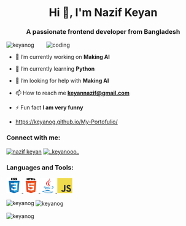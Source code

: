 <h1 align="center">Hi 👋, I'm Nazif Keyan</h1>
<h3 align="center">A passionate frontend developer from Bangladesh</h3>

<img align="right" alt="coding" width="400" src="https://static.tildacdn.biz/tild3930-6134-4666-b963-386462303334/programmer_1.gif">

<p align="left"> <img src="https://komarev.com/ghpvc/?username=keyanog&label=Profile%20views&color=0e75b6&style=flat" alt="keyanog" /> </p>

- 🔭 I’m currently working on **Making AI**

- 🌱 I’m currently learning **Python**

- 🤝 I’m looking for help with **Making AI**

- 📫 How to reach me **keyannazif@gmail.com**

- ⚡ Fun fact **I am very funny**
- https://keyanog.github.io/My-Portofulio/
<h3 align="left">Connect with me:</h3>
<p align="left">
<a href="https://linkedin.com/in/nazif keyan" target="blank"><img align="center" src="https://raw.githubusercontent.com/rahuldkjain/github-profile-readme-generator/master/src/images/icons/Social/linked-in-alt.svg" alt="nazif keyan" height="30" width="40" /></a>
<a href="https://instagram.com/_keyanooo_" target="blank"><img align="center" src="https://raw.githubusercontent.com/rahuldkjain/github-profile-readme-generator/master/src/images/icons/Social/instagram.svg" alt="_keyanooo_" height="30" width="40" /></a>
</p>

<h3 align="left">Languages and Tools:</h3>
<p align="left"> <a href="https://www.w3schools.com/css/" target="_blank" rel="noreferrer"> <img src="https://raw.githubusercontent.com/devicons/devicon/master/icons/css3/css3-original-wordmark.svg" alt="css3" width="40" height="40"/> </a> <a href="https://www.w3.org/html/" target="_blank" rel="noreferrer"> <img src="https://raw.githubusercontent.com/devicons/devicon/master/icons/html5/html5-original-wordmark.svg" alt="html5" width="40" height="40"/> </a> <a href="https://www.java.com" target="_blank" rel="noreferrer"> <img src="https://raw.githubusercontent.com/devicons/devicon/master/icons/java/java-original.svg" alt="java" width="40" height="40"/> </a> <a href="https://developer.mozilla.org/en-US/docs/Web/JavaScript" target="_blank" rel="noreferrer"> <img src="https://raw.githubusercontent.com/devicons/devicon/master/icons/javascript/javascript-original.svg" alt="javascript" width="40" height="40"/> </a> </p>

<p><img align="left" src="https://github-readme-stats.vercel.app/api/top-langs?username=keyanog&show_icons=true&locale=en&layout=compact" alt="keyanog" /></p>

<p>&nbsp;<img align="center" src="https://github-readme-stats.vercel.app/api?username=keyanog&show_icons=true&locale=en" alt="keyanog" /></p>

<p><img align="center" src="https://github-readme-streak-stats.herokuapp.com/?user=keyanog&" alt="keyanog" /></p>
